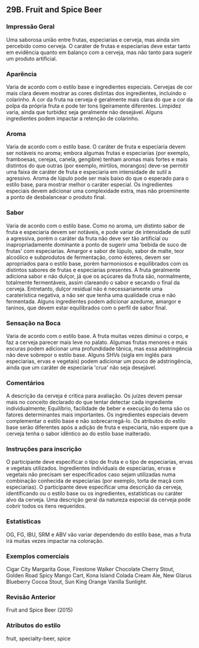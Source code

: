 ## 29B. Fruit and Spice Beer

### Impressão Geral

Uma saborosa união entre frutas, especiarias e cerveja, mas ainda sim percebido como cerveja. O caráter de frutas e especiarias deve estar tanto em evidência quanto em balanço com a cerveja, mas não tanto para sugerir um produto artificial.

### Aparência

Varia de acordo com o estilo base e ingredientes especiais. Cervejas de cor mais clara devem mostrar as cores distintas dos ingredientes, incluindo o colarinho. A cor da fruta na cerveja é geralmente mais clara do que a cor da polpa da própria fruta e pode ter tons ligeiramente diferentes. Limpidez varia, ainda que turbidez seja geralmente não desejável. Alguns ingredientes podem impactar a retenção de colarinho.

### Aroma

Varia de acordo com o estilo base. O caráter de fruta e especiaria devem ser notáveis no aroma; embora algumas frutas e especiarias (por exemplo, framboesas, cerejas, canela, gengibre) tenham aromas mais fortes e mais distintos do que outras (por exemplo, mirtilos, morangos) deve-se permitir uma faixa de caráter de fruta e especiaria em intensidade de sutil a agressivo. Aroma de lúpulo pode ser mais baixo do que o esperado para o estilo base, para mostrar melhor o caráter especial. Os ingredientes especiais devem adicionar uma complexidade extra, mas não proeminente a ponto de desbalancear o produto final.

### Sabor

Varia de acordo com o estilo base. Como no aroma, um distinto sabor de fruta e especiaria devem ser notáveis, e pode variar de intensidade de sutil a agressiva, porém o caráter da fruta não deve ser tão artificial ou inapropriadamente dominante a ponto de sugerir uma 'bebida de suco de frutas' com especiarias. Amargor e sabor de lúpulo, sabor de malte, teor alcoólico e subprodutos de fermentação, como ésteres, devem ser apropriados para o estilo base, porém harmoniosos e equilibrados com os distintos sabores de frutas e especiarias presentes. A fruta geralmente adiciona sabor e não dulçor, já que os açúcares da fruta são, normalmente, totalmente fermentáveis, assim clareando o sabor e secando o final da cerveja. Entretanto, dulçor residual não é necessariamente uma caraterística negativa, a não ser que tenha uma qualidade crua e não fermentada. Alguns ingredientes podem adicionar azedume, amargor e taninos, que devem estar equilibrados com o perfil de sabor final.

### Sensação na Boca

Varia de acordo com o estilo base. A fruta muitas vezes diminui o corpo, e faz a cerveja parecer mais leve no palato. Algumas frutas menores e mais escuras podem adicionar uma profundidade tânica, mas essa adstringência não deve sobrepor o estilo base. Alguns SHVs (sigla em inglês para especiarias, ervas e vegetais) podem adicionar um pouco de adstringência, ainda que um caráter de especiaria 'crua' não seja desejável.

### Comentários

A descrição da cerveja é crítica para avaliação. Os juízes devem pensar mais no conceito declarado do que tentar detectar cada ingrediente individualmente; Equilíbrio, facilidade de beber e execução do tema são os fatores determinantes mais importantes. Os ingredientes especiais devem complementar o estilo base e não sobrecarregá-lo. Os atributos do estilo base serão diferentes após a adição de fruta e especiaria, não espere que a cerveja tenha o sabor idêntico ao do estilo base inalterado.

### Instruções para inscrição

O participante deve especificar o tipo de fruta e o tipo de especiarias, ervas e vegetais utilizados. Ingredientes individuais de especiarias, ervas e vegetais não precisam ser especificados caso sejam utilizadas numa combinação conhecida de especiarias (por exemplo, torta de maçã com especiarias). O participante deve especificar uma descrição da cerveja, identificando ou o estilo base ou os ingredientes, estatísticas ou caráter alvo da cerveja. Uma descrição geral da natureza especial da cerveja pode cobrir todos os itens requeridos.

### Estatísticas

OG, FG, IBU, SRM e ABV vão variar dependendo do estilo base, mas a fruta irá muitas vezes impactar na coloração.

### Exemplos comerciais

Cigar City Margarita Gose, Firestone Walker Chocolate Cherry Stout, Golden Road Spicy Mango Cart, Kona Island Colada Cream Ale, New Glarus Blueberry Cocoa Stout, Sun King Orange Vanilla Sunlight.

### Revisão Anterior

Fruit and Spice Beer (2015)

### Atributos do estilo

fruit, specialty-beer, spice
